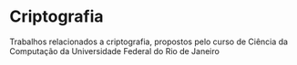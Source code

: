 # Criptografia
Trabalhos relacionados a criptografia, propostos pelo curso de Ciência da Computação da Universidade Federal do Rio de Janeiro
